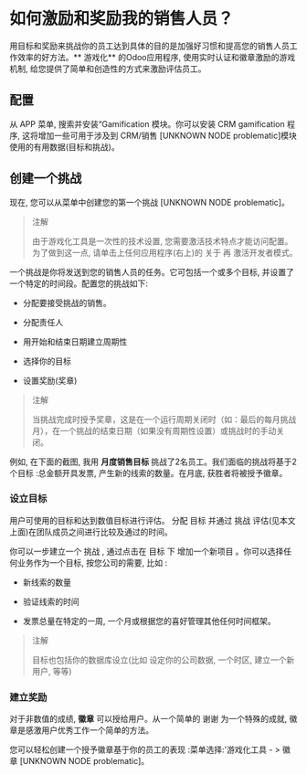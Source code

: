 # 如何激励和奖励我的销售人员？

用目标和奖励来挑战你的员工达到具体的目的是加强好习惯和提高您的销售人员工作效率的好方法。** 游戏化** 的Odoo应用程序, 使用实时认证和徽章激励的游戏机制, 给您提供了简单和创造性的方式来激励评估员工。

## 配置

从 APP 菜单, 搜索并安装“Gamification 模块。你可以安装 CRM gamification 程序, 这将增加一些可用于涉及到 CRM/销售 \[UNKNOWN NODE problematic\]模块使用的有用数据\(目标和挑战\)。

## 创建一个挑战

现在, 您可以从菜单中创建您的第一个挑战 \[UNKNOWN NODE problematic\]。

> 注解
>
> 由于游戏化工具是一次性的技术设置, 您需要激活技术特点才能访问配置。为了做到这一点, 请单击上任何应用程序\(右上\)的 关于 再 激活开发者模式。

一个挑战是你将发送到您的销售人员的任务。它可包括一个或多个目标, 并设置了一个特定的时间段。配置您的挑战如下:

* 分配要接受挑战的销售。

* 分配责任人

* 用开始和结束日期建立周期性

* 选择你的目标

* 设置奖励\(奖章\)

> 注解
>
> 当挑战完成时授予奖章，这是在一个运行周期关闭时（如：最后的每月挑战月），在一个挑战的结束日期（如果没有周期性设置）或挑战时的手动关闭。

例如, 在下面的截图, 我用 **月度销售目标** 挑战了2名员工。我们面临的挑战将基于2个目标 :总金额开具发票, 产生新的线索的数量。在月底, 获胜者将被授予徽章。

### 设立目标

用户可使用的目标和达到数值目标进行评估。 分配 目标 并通过 挑战 评估\(见本文上面\)在团队成员之间进行比较及通过的时间。

你可以一步建立一个 挑战 , 通过点击在 目标 下 增加一个新项目 。你可以选择任何业务作为一个目标, 按您公司的需要, 比如 :

* 新线索的数量

* 验证线索的时间

* 发票总量在特定的一周, 一个月或根据您的喜好管理其他任何时间框架。

> 注解
>
> 目标也包括你的数据库设立\(比如 设定你的公司数据, 一个时区, 建立一个新用户, 等等\)

### 建立奖励

对于非数值的成绩, **徽章** 可以授给用户。从一个简单的 谢谢 为一个特殊的成就, 徽章是感激用户优秀工作一个简单的方法。

您可以轻松创建一个授予徽章基于你的员工的表现 :菜单选择:'游戏化工具 - &gt; 徽章 \[UNKNOWN NODE problematic\]。



